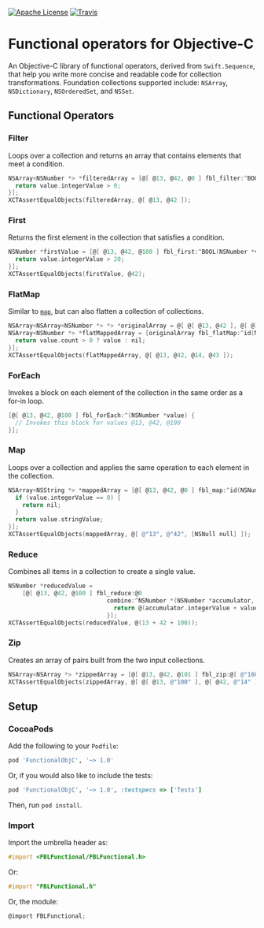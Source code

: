 [![Apache
License](https://img.shields.io/github/license/google/functional-objc.svg)](LICENSE)
[![Travis](https://img.shields.io/travis/google/promises.svg)](https://travis-ci.org/google/functional-objc)

# Functional operators for Objective-C

An Objective-C library of functional operators, derived from `Swift.Sequence`,
that help you write more concise and readable code for collection
transformations. Foundation collections supported include: `NSArray`,
`NSDictionary`, `NSOrderedSet`, and `NSSet`.

## Functional Operators

### Filter

Loops over a collection and returns an array that contains elements that meet a
condition.

```objectivec
NSArray<NSNumber *> *filteredArray = [@[ @13, @42, @0 ] fbl_filter:^BOOL(NSNumber *value) {
  return value.integerValue > 0;
}];
XCTAssertEqualObjects(filteredArray, @[ @13, @42 ]);
```

### First

Returns the first element in the collection that satisfies a condition.

```objectivec
NSNumber *firstValue = [@[ @13, @42, @100 ] fbl_first:^BOOL(NSNumber *value) {
  return value.integerValue > 20;
}];
XCTAssertEqualObjects(firstValue, @42);
```

### FlatMap

Similar to [`map`](#map), but can also flatten a collection of collections.

```objectivec
NSArray<NSArray<NSNumber *> *> *originalArray = @[ @[ @13, @42 ], @[ @14, @43 ], @[] ];
NSArray<NSNumber *> *flatMappedArray = [originalArray fbl_flatMap:^id(NSArray<NSNumber *> *value) {
  return value.count > 0 ? value : nil;
}];
XCTAssertEqualObjects(flatMappedArray, @[ @13, @42, @14, @43 ]);
```

### ForEach

Invokes a block on each element of the collection in the same order as a for-in
loop.

```objectivec
[@[ @13, @42, @100 ] fbl_forEach:^(NSNumber *value) {
  // Invokes this block for values @13, @42, @100
}];
```

### Map

Loops over a collection and applies the same operation to each element in the
collection.

```objectivec
NSArray<NSString *> *mappedArray = [@[ @13, @42, @0 ] fbl_map:^id(NSNumber *value) {
  if (value.integerValue == 0) {
    return nil;
  }
  return value.stringValue;
}];
XCTAssertEqualObjects(mappedArray, @[ @"13", @"42", [NSNull null] ]);
```

### Reduce

Combines all items in a collection to create a single value.

```objectivec
NSNumber *reducedValue =
    [@[ @13, @42, @100 ] fbl_reduce:@0
                            combine:^NSNumber *(NSNumber *accumulator, NSNumber *value) {
                              return @(accumulator.integerValue + value.integerValue);
                            }];
XCTAssertEqualObjects(reducedValue, @(13 + 42 + 100));
```

### Zip

Creates an array of pairs built from the two input collections.

```objectivec
NSArray<NSArray *> *zippedArray = [@[ @13, @42, @101 ] fbl_zip:@[ @"100", @"14" ]];
XCTAssertEqualObjects(zippedArray, @[ @[ @13, @"100" ], @[ @42, @"14" ] ]);
```

## Setup

### CocoaPods

Add the following to your `Podfile`:

```ruby
pod 'FunctionalObjC', '~> 1.0'
```

Or, if you would also like to include the tests:

```ruby
pod 'FunctionalObjC', '~> 1.0', :testspecs => ['Tests']
```

Then, run `pod install`.

### Import

Import the umbrella header as:

```objectivec
#import <FBLFunctional/FBLFunctional.h>
```

Or:

```objectivec
#import "FBLFunctional.h"
```

Or, the module:

```objectivec
@import FBLFunctional;
```
